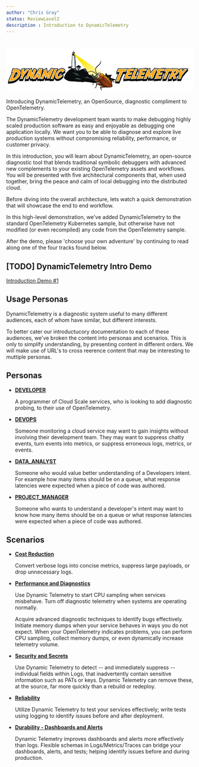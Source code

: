 ```yaml
---
author: "Chris Gray"
status: ReviewLevel2
description : Introduction to DynamicTelemetry
---
```

#

![image](./orig_media/DynamicTelemetry.logo.png)

Introducing DynamicTelemetry, an OpenSource, diagnostic compliment to
OpenTelemetry.

The DynamicTelemetry development team wants to make debugging highly
scaled production software as easy and enjoyable as debugging one
application locally. We want you to be able to diagnose and explore live
production systems without compromising reliability, performance, or
customer privacy.

In this introduction, you will learn about DynamicTelemetry, an
open-source diagnostic tool that blends traditional symbolic debuggers
with advanced new complements to your existing OpenTelemetry assets and
workflows. You will be presented with five architectural components
that, when used together, bring the peace and calm of local debugging
into the distributed cloud.

Before diving into the overall architecture, lets watch a quick
demonstration that will showcase the end to end workflow.

In this high-level demonstration, we've added DynamicTelemetry to the
standard OpenTelemetry Kubernetes sample, but otherwise have not
modified (or even recompiled) any code from the OpenTelemetry sample.

After the demo, please 'choose your own adventure' by continuing to read
along one of the four tracks found below.

## \[TODO\] DynamicTelemetry Intro Demo

[Introduction Demo #1](./docs/Demos.1_IntroDemo.md)

## Usage Personas

DynamicTelemetry is a diagnostic system useful to many different
audiences, each of whom have similar, but different interests.

To better cater our introductucory documentation to each of these
audiences, we've broken the content into personas and scenarios. This is
only to simplify understanding, by presenting content in different
orders. We will make use of URL's to cross reerence content that may be
interesting to muttiple personas.

## Personas

<div class="grid cards" markdown>

-   [**DEVELOPER**](./docs/Persona_Developer.document.md)

    A programmer of Cloud Scale services, who is looking to add
    diagnostic probing, to their use of OpenTelemetry.

-   [**DEVOPS**](./docs/Persona_DevOps.document.md)

    Someone monitoring a cloud service may want to gain insights without
    involving their development team. They may want to suppress chatty
    events, turn events into metrics, or suppress erroneous logs,
    metrics, or events.

-   [**DATA_ANALYST**](./docs/Persona_DataAnalysis.document.md)

    Someone who would value better understanding of a Developers intent.
    For example how many items should be on a queue, what response
    latencies were expected when a piece of code was authored.

-   [**PROJECT_MANAGER**](./docs/Persona_ProjectManager.document.md)

    Someone who wants to understand a developer's intent may want to
    know how many items should be on a queue or what response latencies
    were expected when a piece of code was authored.
</div>


## Scenarios

<div class="grid cards" markdown>

-   [**Cost Reduction**](./docs/Scenarios.CostReduction.document.md)

	Convert verbose logs into concise metrics, suppress large payloads, or
	drop unnecessary logs.

-   [**Performance and Diagnostics**](./docs/Scenarios.DeepDiagnostics.document.md)

	Use Dynamic Telemetry to start CPU sampling when services misbehave.
	Turn off diagnostic telemetry when systems are operating normally.

	Acquire advanced diagnostic techniques to identify bugs effectively.
	Initiate memory dumps when your service behaves in ways you do not
	expect. When your OpenTelemetry indicates problems, you can perform CPU
	sampling, collect memory dumps, or even dynamically increase telemetry
	volume.

-   [**Security and Secrets**](./docs/Scenarios.RedactingSecrets.document.md)

	Use Dynamic Telemetry to detect -- and immediately suppress --
	individual fields within Logs, that inadvertently contain sensitive
	information such as PATs or keys. Dynamic Telemetry can remove these, at
	the source, far more quickly than a rebuild or redeploy.


-   [**Reliability**](./docs/Scenarios.Reliability.document.md)

	Utilize Dynamic Telemetry to test your services effectively; write tests
	using logging to identify issues before and after deployment.

-   [**Durability - Dashboards and Alerts**](./docs/Scenarios.DurableDashboards.Alerts.document.md)

	Dynamic Telemetry improves dashboards and alerts more effectively than
	logs. Flexible schemas in Logs/Metrics/Traces can bridge your
	dashboards, alerts, and tests; helping identify issues before and during
	production.

</div>